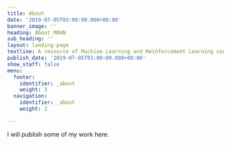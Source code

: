 ```yaml
---
title: About
date: '2019-07-05T03:00:00.000+00:00'
banner_image: ''
heading: About MOHN
sub_heading: ''
layout: landing-page
textline: A resource of Machine Learning and Reinforcement Learning content.
publish_date: '2019-07-05T03:00:00.000+00:00'
show_staff: false
menu:
  footer:
    identifier: _about
    weight: 3
  navigation:
    identifier: _about
    weight: 2

---
```

I will publish some of my work here.
